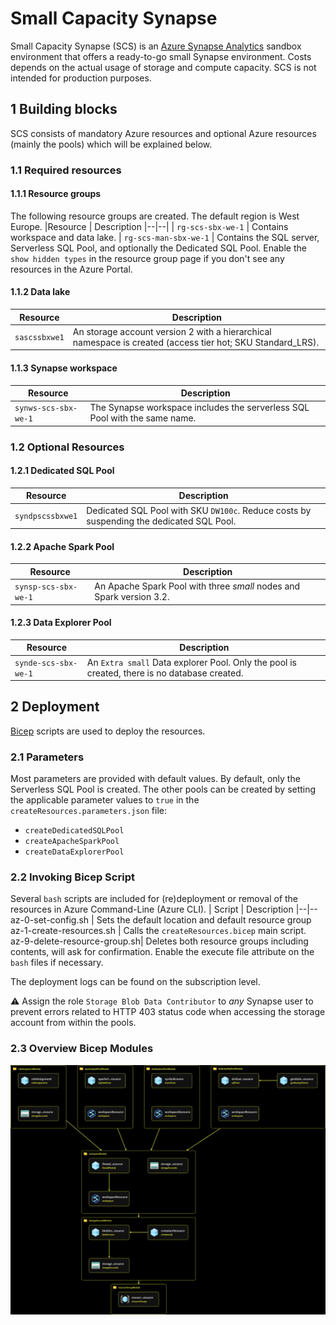 # Small Capacity Synapse
Small Capacity Synapse (SCS) is an [Azure Synapse Analytics](https://learn.microsoft.com/en-us/azure/synapse-analytics/) sandbox environment that offers a ready-to-go small Synapse environment. Costs depends on the actual usage of storage and compute capacity. SCS is not intended for production purposes. 

## 1 Building blocks 
SCS consists of mandatory Azure resources and optional Azure resources (mainly the pools) which will be explained below. 

### 1.1 Required resources
#### 1.1.1 Resource groups 
The following resource groups are created. The default region is West Europe. 
|Resource | Description
|--|--|
| `rg-scs-sbx-we-1` | Contains workspace and data lake.
| `rg-scs-man-sbx-we-1` | Contains the SQL server, Serverless SQL Pool, and optionally the Dedicated SQL Pool. Enable the  `show hidden types` in the resource group page if you don't see any resources in the Azure Portal. 

#### 1.1.2 Data lake  
|Resource | Description
|--|--|
|`sascssbxwe1` |An storage account version 2 with a hierarchical namespace is created (access tier hot; SKU Standard_LRS).

#### 1.1.3 Synapse workspace
|Resource | Description
|--|--|
|`synws-scs-sbx-we-1` |The Synapse workspace includes the serverless SQL Pool with the same name.

### 1.2 Optional Resources 
#### 1.2.1 Dedicated SQL Pool
|Resource | Description
|--|--|
|`syndpscssbxwe1` | Dedicated SQL Pool with SKU `DW100c`. Reduce costs by suspending the dedicated SQL Pool.

#### 1.2.2 Apache Spark Pool
|Resource | Description
|--|--|
|`synsp-scs-sbx-we-1` |An Apache Spark Pool with three _small_ nodes and Spark version 3.2.

#### 1.2.3 Data Explorer Pool 
|Resource | Description
|--|--|
`synde-scs-sbx-we-1` |An `Extra small` Data explorer Pool. Only the pool is created, there is no database created.

## 2 Deployment
[Bicep](https://learn.microsoft.com/en-us/azure/azure-resource-manager/bicep/overview?tabs=bicep) scripts are used to deploy the resources. 
### 2.1 Parameters 
Most parameters are provided with default values. By default, only the Serverless SQL Pool is created. The other pools can be created by setting the applicable parameter values to `true` in the `createResources.parameters.json` file:
- `createDedicatedSQLPool`
- `createApacheSparkPool`
- `createDataExplorerPool`

### 2.2 Invoking Bicep Script
Several `bash` scripts are included for (re)deployment or removal of the resources in Azure Command-Line (Azure CLI). 
| Script | Description
|--|--
az-0-set-config.sh | Sets the default location and default resource group
az-1-create-resources.sh | Calls the `createResources.bicep` main script.   
az-9-delete-resource-group.sh| Deletes both resource groups including contents, will ask for confirmation.
Enable the execute file attribute on the `bash` files if necessary.

The deployment logs can be found on the subscription level.

⚠️ Assign the role `Storage Blob Data Contributor` to *any* Synapse user to prevent errors related to HTTP 403 status code when accessing the storage account from within the pools. 

### 2.3 Overview Bicep Modules
![Overview Bicep modules Small Capacity Synapse](bicep-modules.png "Overview Bicep modules Small Capacity Synapse")
